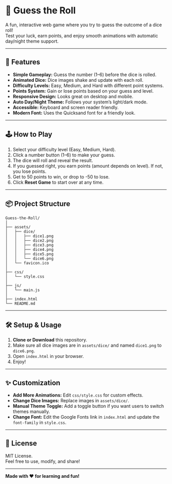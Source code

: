 # 🎲 Guess the Roll

A fun, interactive web game where you try to guess the outcome of a dice roll!  
Test your luck, earn points, and enjoy smooth animations with automatic day/night theme support.

---

## 🚀 Features

- **Simple Gameplay:** Guess the number (1–6) before the dice is rolled.
- **Animated Dice:** Dice images shake and update with each roll.
- **Difficulty Levels:** Easy, Medium, and Hard with different point systems.
- **Points System:** Gain or lose points based on your guess and level.
- **Responsive Design:** Looks great on desktop and mobile.
- **Auto Day/Night Theme:** Follows your system’s light/dark mode.
- **Accessible:** Keyboard and screen reader friendly.
- **Modern Font:** Uses the Quicksand font for a friendly look.

---

## 🕹️ How to Play

1. Select your difficulty level (Easy, Medium, Hard).
2. Click a number button (1–6) to make your guess.
3. The dice will roll and reveal the result.
4. If you guessed right, you earn points (amount depends on level). If not, you lose points.
5. Get to 50 points to win, or drop to -50 to lose.
6. Click **Reset Game** to start over at any time.

---

## 📦 Project Structure

```
Guess-the-Roll/
│
├── assets/
│   ├── dice/
│   │   ├── dice1.png
│   │   ├── dice2.png
│   │   ├── dice3.png
│   │   ├── dice4.png
│   │   ├── dice5.png
│   │   └── dice6.png
│   └── favicon.ico
│
├── css/
│   └── style.css
│
├── js/
│   └── main.js
│
├── index.html
└── README.md
```

---

## 🛠️ Setup & Usage

1. **Clone or Download** this repository.
2. Make sure all dice images are in `assets/dice/` and named `dice1.png` to `dice6.png`.
3. Open `index.html` in your browser.
4. Enjoy!

---

## ✨ Customization

- **Add More Animations:** Edit `css/style.css` for custom effects.
- **Change Dice Images:** Replace images in `assets/dice/`.
- **Manual Theme Toggle:** Add a toggle button if you want users to switch themes manually.
- **Change Font:** Edit the Google Fonts link in `index.html` and update the `font-family` in `style.css`.

---

## 📄 License

MIT License.  
Feel free to use, modify, and share!

---

**Made with ❤️ for learning and fun!**
